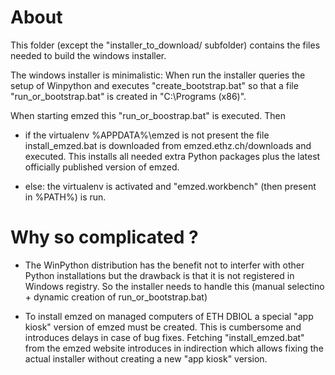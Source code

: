 # About

This folder (except the "installer_to_download/ subfolder) contains the files
needed to build the windows installer.

The windows installer is minimalistic: When run the installer queries the setup
of Winpython and executes "create_bootstrap.bat" so that a file
"run_or_bootstrap.bat" is created in "C:\Programs (x86)".

When starting emzed this "run_or_boostrap.bat" is executed. Then

- if the virtualenv %APPDATA%\emzed is not present the file install_emzed.bat
  is downloaded from emzed.ethz.ch/downloads and executed. This installs all
  needed extra Python packages plus the latest officially published version of
  emzed.

- else: the virtualenv is activated and "emzed.workbench" (then present in
  %PATH%) is run.


# Why so complicated ?

- The WinPython distribution has the benefit not to interfer with other Python
  installations but the drawback is that it is not registered in Windows
  registry. So the installer needs to handle this (manual selectino + dynamic
  creation of run_or_bootstrap.bat)

- To install emzed on managed computers of ETH DBIOL a special "app kiosk"
  version of emzed must be created. This is cumbersome and introduces delays in
  case of bug fixes. Fetching "install_emzed.bat" from the emzed website
  introduces in indirection which allows fixing the actual installer without
  creating a new "app kiosk" version.
